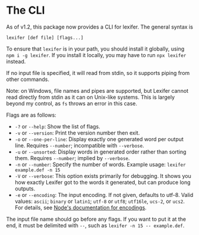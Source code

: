 # The CLI

As of v1.2, this package now provides a CLI for lexifer. The general syntax is

```
lexifer [def file] [flags...]
```

To ensure that `lexifer` is in your path, you should install it globally, using
`npm i -g lexifer`. If you install it locally, you may have to run `npx lexifer`
instead.

If no input file is specified, it will read from stdin, so it supports piping
from other commands.

Note: on Windows, file names and pipes are supported, but Lexifer cannot read
directly from stdin as it can on Unix-like systems. This is largely beyond my
control, as `fs` throws an error in this case.

Flags are as follows:

- `-?` or `--help`: Show the list of flags.
- `-v` or `--version`: Print the version number then exit.
- `-o` or `--one-per-line`: Display exactly one generated word per output line.
Requires `--number`; incompatible with `--verbose`.
- `-u` or `--unsorted`: Display words in generated order rather than sorting
them. Requires `--number`; implied by `--verbose`.
- `-n` or `--number`: Specify the number of words. Example usage:
`lexifer example.def -n 15`
- `-V` or `--verbose`: This option exists primarily for debugging. It shows you
how exactly Lexifer got to the words it generated, but can produce long outputs.
- `-e` or `--encoding`: The input encoding. If not given, defaults to utf-8.
Valid values: `ascii`; `binary` or `latin1`; `utf-8` or `utf8`; `utf16le`,
`ucs-2`, or `ucs2`. For details, see [Node's documentation for encodings][1].

The input file name should go before any flags. If you want to put it at the
end, it must be delimited with `--`, such as `lexifer -n 15 -- example.def`.

[1]: https://nodejs.org/api/buffer.html#buffers-and-character-encodings
